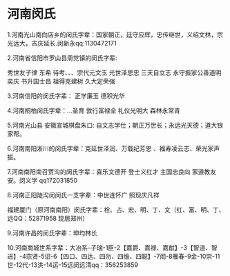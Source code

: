 # 河南闵氏

1.河南光山南向店乡的闵氏字辈：国家朝正，廷守应辉，忠传继世，义绍文林，宗光远大，吉庆延长.闵新永qq:1130472171

2.河南省信阳市罗山县周党镇的闵氏字辈:

秀世友子律 东希 待考、、、宗代元文玉 光世泽思忠 三天自立志 永守振家公善道明奕庆 书升国士昌 祖得克建树 久大定荣强

3.河南信阳的闵氏字辈： 正学廉玉 德积光华

4.河南桐柏闵氏字辈：...圣育 敦行富禄全 礼仪光明大 森林永常青

5.河南光山县 安徽宣城棋盘朱口: 自文志学仕；朝正万世长；永远光天德；道大银家帮。

6.河南南阳淅川的闵氏字辈：克延世泽润、万载纪芳恩 、福寿凌云志、荣光家声振。

7.河南南阳南召贾沟的闵氏字辈：喜乐文德开 登士义红才 主国忠良向  家道教友安。闵义学 qq172031850

8.河南正阳陡沟闵闵氏一支字辈：中世连怀广 照现庆凡祥

福建厦门（原河南南阳）闵氏字辈：栓、占、宏、明、丁、文（红、富、明、丁、远QQ：52871958 现居郑州）

9.河南许昌的闵氏字辈：坤均林长

10.河南商城世系字辈：大冶系–子瑞-1臣-2【嘉爵、嘉禄、嘉猷】-3【智道、智进】-4宗贤-5诏-6【四口、四达、四勿、四维、四聪】-7闳-8雁春-9金-10崇-11世-12代-13洪-14运-15远闵远清qq：356253859